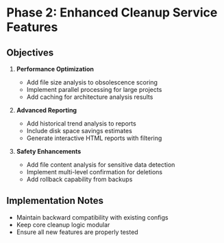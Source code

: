 # Phase 2: Enhanced Cleanup Service Features

## Objectives
1. **Performance Optimization**
   - Add file size analysis to obsolescence scoring
   - Implement parallel processing for large projects
   - Add caching for architecture analysis results

2. **Advanced Reporting**
   - Add historical trend analysis to reports
   - Include disk space savings estimates
   - Generate interactive HTML reports with filtering

3. **Safety Enhancements**
   - Add file content analysis for sensitive data detection
   - Implement multi-level confirmation for deletions
   - Add rollback capability from backups

## Implementation Notes
- Maintain backward compatibility with existing configs
- Keep core cleanup logic modular
- Ensure all new features are properly tested
